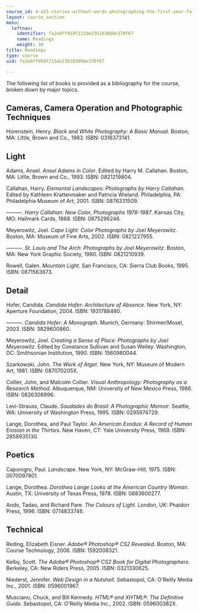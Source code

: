 ```yaml
---
course_id: 4-a21-stories-without-words-photographing-the-first-year-fall-2006
layout: course_section
menu:
  leftnav:
    identifier: fa2e0ff959f215de236103060e370f67
    name: Readings
    weight: 30
title: Readings
type: course
uid: fa2e0ff959f215de236103060e370f67

---
```


The following list of books is provided as a bibliography for the course, broken down by major topics.

Cameras, Camera Operation and Photographic Techniques
-----------------------------------------------------

Horenstein, Henry. _Black and White Photography: A Basic Manual_. Boston, MA: Little, Brown and Co., 1983. ISBN: 0316373141.

Light
-----

Adams, Ansel. _Ansel Adams in Color_. Edited by Harry M. Callahan. Boston, MA: Little, Brown and Co., 1993. ISBN: 0821219804.

Callahan, Harry. _Elemental Landscapes: Photographs by Harry Callahan_. Edited by Kathleen Krattenmaker and Patricia Wieland. Philadelphia, PA: Philadelphia Museum of Art, 2001. ISBN: 0876331509.

———. _Harry Callahan: New Color, Photographs 1978-1987_. Kansas City, MO: Hallmark Cards, 1988. ISBN: 0875296246.

Meyerowitz, Joel. _Cape Light: Color Photographs by Joel Meyerowitz_. Boston, MA: Museum of Fine Arts, 2002. ISBN: 0821227955.

———. _St. Louis and The Arch: Photographs by Joel Meyerowitz_. Boston, MA: New York Graphic Society, 1980. ISBN: 0821210939.

Rowell, Galen. _Mountain Light_. San Francisco, CA: Sierra Club Books, 1995. ISBN: 0871563673.

Detail
------

Hofer, Candida. _Candida Hofer: Architecture of Absence_. New York, NY: Aperture Foundation, 2004. ISBN: 1931788480.

———. _Candida Hofer: A Monograph_. Munich, Germany: Shirmer/Mosel, 2003. ISBN: 3829600860.

Meyerowitz, Joel. _Creating a Sense of Place: Photographs by Joel Meyerowitz_. Edited by Constance Sullivan and Susan Weiley. Washington, DC: Smithsonian Institution, 1990. ISBN: 1560980044.

Szarkowski, John. _The Work of Atget_. New York, NY: Museum of Modern Art, 1981. ISBN: 087070205X.

Collier, John, and Malcolm Collier. _Visual Anthropology: Photography as a Research Method_. Albuquerque, NM: University of New Mexico Press, 1986. ISBN: 0826308996.

Levi-Strauss, Claude. _Saudades do Brasil: A Photographic Memoir_. Seattle, WA: University of Washington Press, 1995. ISBN: 0295974729.

Lange, Dorothea, and Paul Taylor. _An American Exodus: A Record of Human Erosion in the Thirties_. New Haven, CT: Yale University Press, 1969. ISBN: 2858935130.

Poetics
-------

Caponigro, Paul. _Landscape_. New York, NY: McGraw-Hill, 1975. ISBN: 0070097801.

Lange, Dorothea. _Dorothea Lange Looks at the American Country Woman_. Austin, TX: University of Texas Press, 1978. ISBN: 0883600277.

Ando, Tadao, and Richard Pare. _The Colours of Light_. London, UK: Phaidon Press, 1996. ISBN: 0714833746.

Technical
---------

Reding, Elizabeth Eisner. _Adobe® Photoshop® CS2 Revealed_. Boston, MA: Course Technology, 2006. ISBN: 1592008321.

Kelby, Scott. _The Adobe® Photoshop® CS2 Book for Digital Photographers_. Berkeley, CA: New Riders Press, 2005. ISBN: 0321330625.

Niederst, Jennifer. _Web Design in a Nutshell_. Sebastopol, CA: O'Reilly Media Inc., 2001. ISBN: 0596001967.

Musciano, Chuck, and Bill Kennedy. _HTML® and XHTML®: The Definitive Guide_. Sebastopol, CA: O'Reilly Media Inc., 2002. ISBN: 059600382X.
